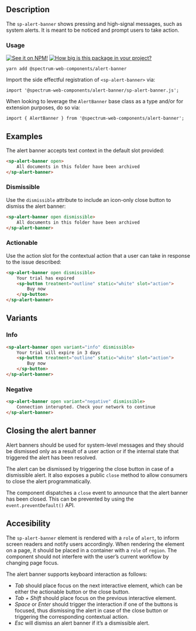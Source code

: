 ## Description

The `sp-alert-banner` shows pressing and high-signal messages, such as system alerts. It is meant to be noticed and prompt users to take action.

### Usage

[![See it on NPM!](https://img.shields.io/npm/v/@spectrum-web-components/alert-banner?style=for-the-badge)](https://www.npmjs.com/package/@spectrum-web-components/alert-banner)
[![How big is this package in your project?](https://img.shields.io/bundlephobia/minzip/@spectrum-web-components/alert-banner?style=for-the-badge)](https://bundlephobia.com/result?p=@spectrum-web-components/alert-banner)

```
yarn add @spectrum-web-components/alert-banner
```

Import the side effectful registration of `<sp-alert-banner>` via:

```
import '@spectrum-web-components/alert-banner/sp-alert-banner.js';
```

When looking to leverage the `AlertBanner` base class as a type and/or for extension purposes, do so via:

```
import { AlertBanner } from '@spectrum-web-components/alert-banner';
```

## Examples

The alert banner accepts text context in the default slot provided:

```html
<sp-alert-banner open>
    All documents in this folder have been archived
</sp-alert-banner>
```

### Dismissible

Use the `dismissible` attribute to include an icon-only close button to dismiss the alert banner:

```html
<sp-alert-banner open dismissible>
    All documents in this folder have been archived
</sp-alert-banner>
```

### Actionable

Use the action slot for the contextual action that a user can take in response to the issue described:

```html
<sp-alert-banner open dismissible>
    Your trial has expired
    <sp-button treatment="outline" static="white" slot="action">
        Buy now
    </sp-button>
</sp-alert-banner>
```

## Variants

### Info

```html
<sp-alert-banner open variant="info" dismissible>
    Your trial will expire in 3 days
    <sp-button treatment="outline" static="white" slot="action">
        Buy now
    </sp-button>
</sp-alert-banner>
```

### Negative

```html
<sp-alert-banner open variant="negative" dismissible>
    Connection interupted. Check your network to continue
</sp-alert-banner>
```

## Closing the alert banner

Alert banners should be used for system-level messages and they should be dismissed only as a result of a user action or if the internal state that triggered the alert has been resolved.

The alert can be dismissed by triggering the close button in case of a dismissible alert. It also exposes a public `close` method to allow consumers to close the alert programmatically.

The component dispatches a `close` event to announce that the alert banner has been closed. This can be prevented by using the `event.preventDefault()` API.

## Accesibility

The `sp-alert-banner` element is rendered with a `role` of `alert`, to inform screen readers and notify users accordingly. When rendering the element on a page, it should be placed in a container with a `role` of `region`. The component should not interfere with the user’s current workflow by changing page focus.

The alert banner supports keyboard interaction as follows:

-   _Tab_ should place focus on the next interactive element, which can be either the actionable button or the close button.
-   _Tab + Shift_ should place focus on the previous interactive element.
-   _Space_ or _Enter_ should trigger the interaction if one of the buttons is focused, thus dismissing the alert in case of the close button or triggering the corresponding contextual action.
-   _Esc_ will dismiss an alert banner if it’s a dismissible alert.
